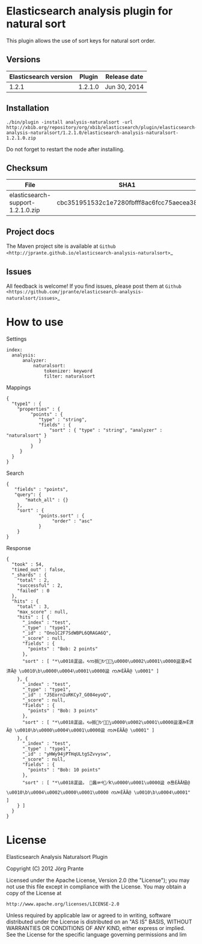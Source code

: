 
# Elasticsearch analysis plugin for natural sort

This plugin allows the use of sort keys for natural sort order.

## Versions

| Elasticsearch version    | Plugin      | Release date |
| ------------------------ | ----------- | -------------|
| 1.2.1                    | 1.2.1.0     | Jun 30, 2014 |

## Installation

```
./bin/plugin -install analysis-naturalsort -url http://xbib.org/repository/org/xbib/elasticsearch/plugin/elasticsearch-analysis-naturalsort/1.2.1.0/elasticsearch-analysis-naturalsort-1.2.1.0.zip
```

Do not forget to restart the node after installing.

## Checksum

| File                                          | SHA1                                     |
| --------------------------------------------- | -----------------------------------------|
| elasticsearch-support-1.2.1.0.zip             | cbc351951532c1e7280fbfff8ac6fcc75aecea38 |


## Project docs

The Maven project site is available at `Github <http://jprante.github.io/elasticsearch-analysis-naturalsort>`_

## Issues

All feedback is welcome! If you find issues, please post them at `Github <https://github.com/jprante/elasticsearch-analysis-naturalsort/issues>`_

# How to use

Settings

    index:
      analysis:
          analyzer:
              naturalsort:
                  tokenizer: keyword
                  filter: naturalsort

Mappings

    { 
      "type1" : { 
        "properties" : { 
             "points" : { 
                "type" : "string", 
                "fields" : { 
                    "sort" : { "type" : "string", "analyzer" : "naturalsort" } 
                } 
             } 
         } 
      } 
    }


Search

    {
       "fields" : "points",
       "query": {
           "match_all" : {}
        },
        "sort" : { 
                "points.sort" : {
                     "order" : "asc"
                }
        }       
    }


Response

    {
      "took" : 54,
      "timed_out" : false,
      "_shards" : {
        "total" : 2,
        "successful" : 2,
        "failed" : 0
      },
      "hits" : {
        "total" : 3,
        "max_score" : null,
        "hits" : [ {
          "_index" : "test",
          "_type" : "type1",
          "_id" : "Ono1C2F7SdWBPL6QRAGA6Q",
          "_score" : null,
          "fields" : {
            "points" : "Bob: 2 points"
          },
          "sort" : [ "*\u0018䀊䀀。ᰁက挀㄀ᜀఠٰ̰\u0000\u0002\u0001\u0000䀀‎瀀ࠀЁ渀Ā@ \u0010\b\u0000\u0004\u0001\u0000䀀 ကࠀЀȀĀ@ \u0001" ]
        }, {
          "_index" : "test",
          "_type" : "type1",
          "_id" : "J5EornIuRKCy7_G084eyoQ",
          "_score" : null,
          "fields" : {
            "points" : "Bob: 3 points"
          },
          "sort" : [ "*\u0018䀊䀀。ᰁሀ挀㄀ᜀఠٰ̰\u0000\u0002\u0001\u0000䀀‎瀀ࠀЁ渀Ā@ \u0010\b\u0000\u0004\u0001\u0000䀀 ကࠀЀȀĀ@ \u0001" ]
        }, {
          "_index" : "test",
          "_type" : "type1",
          "_id" : "yHWy94jPTHqULtgSZvvysw",
          "_score" : null,
          "fields" : {
            "points" : "Bob: 10 points"
          },
          "sort" : [ "*\u0018䀊䀀。 ฀䘀ㆀᢀ஀̸ؐƘ\u0000\u0001\u0000䀀 ဇ㠀ЀȀĀ㮀@ \u0010\b\u0004\u0002\u0000\u0001\u0000 ကࠀЀȀĀ@ \u0010\b\u0004\u0001" ]
        } ]
      }
    }

# License

Elasticsearch Analysis Naturalsort Plugin

Copyright (C) 2012 Jörg Prante

Licensed under the Apache License, Version 2.0 (the "License");
you may not use this file except in compliance with the License.
You may obtain a copy of the License at

    http://www.apache.org/licenses/LICENSE-2.0

Unless required by applicable law or agreed to in writing, software
distributed under the License is distributed on an "AS IS" BASIS,
WITHOUT WARRANTIES OR CONDITIONS OF ANY KIND, either express or implied.
See the License for the specific language governing permissions and
lim